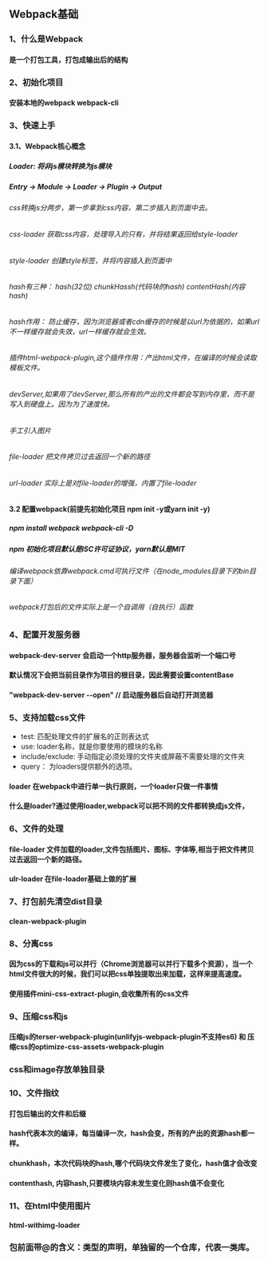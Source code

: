 <!--
 * @Description: This is Webpack Basic.
 * @Author: dailinbo
 * @Date: 2019-12-07 09:14:49
 * @LastEditors: Aiden
 * @LastEditTime: 2020-09-03 10:35:22
 -->
## Webpack基础
### 1、什么是Webpack
#### 是一个打包工具，打包成输出后的结构
### 2、初始化项目
#### 安装本地的webpack  webpack-cli

### 3、快速上手

#### 3.1、Webpack核心概念
##### Loader: 将非js模块转换为js模块
##### Entry -> Module -> Loader -> Plugin -> Output
###### css转换js分两步，第一步拿到css内容，第二步插入到页面中去。
###### css-loader  获取css内容，处理导入的只有，并将结果返回给style-loader
###### style-loader 创建style标签，并将内容插入到页面中
###### hash有三种： hash(32位)  chunkHassh(代码块的hash)  contentHash(内容hash)
###### hash作用： 防止缓存，因为浏览器或者cdn缓存的时候是以url为依据的，如果url不一样缓存就会失效，url一样缓存就会生效。
###### 插件html-webpack-plugin,这个插件作用：产出html文件，在编译的时候会读取模板文件。

###### devServer,如果用了devServer,那么所有的产出的文件都会写到内存里，而不是写入到硬盘上。因为为了速度快。

###### 手工引入图片

###### file-loader  把文件拷贝过去返回一个新的路径
###### url-loader 实际上是对file-loader的增强，内置了file-loader

#### 3.2 配置webpack(前提先初始化项目 npm init -y或yarn init -y)
##### npm install webpack webpack-cli -D
##### npm 初始化项目默认是ISC许可证协议，yarn默认是MIT
###### 编译webpack依靠webpack.cmd可执行文件（在node_modules目录下的bin目录下面）
###### webpack打包后的文件实际上是一个自调用（自执行）函数
### 4、配置开发服务器
#### webpack-dev-server 会启动一个http服务器，服务器会监听一个端口号
#### 默认情况下会把当前目录作为项目的根目录，因此需要设置contentBase
#### "webpack-dev-server --open" // 启动服务器后自动打开浏览器

### 5、支持加载css文件
 * test: 匹配处理文件的扩展名的正则表达式
 * use: loader名称，就是你要使用的模块的名称
 * include/exclude: 手动指定必须处理的文件夹或屏蔽不需要处理的文件夹
 * query： 为loaders提供额外的选项。
#### loader 在webpack中进行单一执行原则，一个loader只做一件事情
#### 什么是loader?通过使用loader,webpack可以把不同的文件都转换成js文件，

### 6、文件的处理
#### file-loader 文件加载的loader,文件包括图片、图标、字体等,相当于把文件拷贝过去返回一个新的路径。
#### ulr-loader  在file-loader基础上做的扩展

### 7、打包前先清空dist目录
#### clean-webpack-plugin

### 8、分离css
#### 因为css的下载和js可以并行（Chrome浏览器可以并行下载多个资源），当一个html文件很大的时候，我们可以把css单独提取出来加载，这样来提高速度。
#### 使用插件mini-css-extract-plugin,会收集所有的css文件

### 9、压缩css和js
#### 压缩js的terser-webpack-plugin(unlifyjs-webpack-plugin不支持es6) 和 压缩css的optimize-css-assets-webpack-plugin

### css和image存放单独目录

### 10、文件指纹
#### 打包后输出的文件和后缀
#### hash代表本次的编译，每当编译一次，hash会变，所有的产出的资源hash都一样。
#### chunkhash，本次代码块的hash,哪个代码块文件发生了变化，hash值才会改变
#### contenthash, 内容hash,只要模块内容未发生变化则hash值不会变化

### 11、在html中使用图片
#### html-withimg-loader

### 包前面带@的含义：类型的声明，单独留的一个仓库，代表一类库。